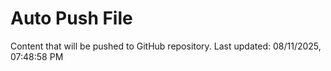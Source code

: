 # Auto Push File

Content that will be pushed to GitHub repository.
Last updated: 08/11/2025, 07:48:58 PM